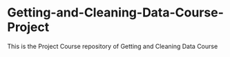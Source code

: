 # Getting-and-Cleaning-Data-Course-Project
This is the Project Course repository of Getting and Cleaning Data Course
